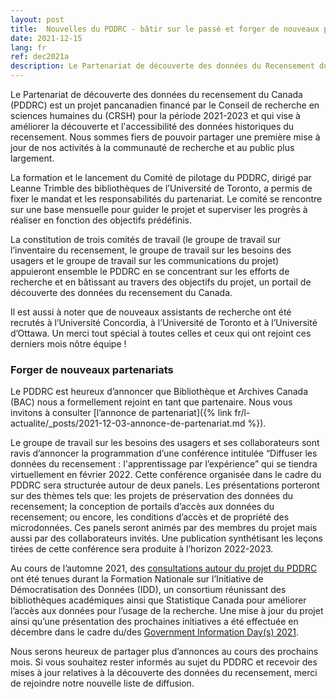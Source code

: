 ```yaml
---
layout: post
title:  Nouvelles du PDDRC - bâtir sur le passé et forger de nouveaux partenariats
date: 2021-12-15
lang: fr
ref: dec2021a
description: Le Partenariat de découverte des données du Recensement du Canada (PDDRC) partage son premier point étape. Décembre 2021.
---
```

Le Partenariat de découverte des données du recensement du Canada (PDDRC) est un projet pancanadien financé par le Conseil de recherche en sciences humaines du (CRSH) pour la période 2021-2023 et qui vise à améliorer la découverte et l'accessibilité des données historiques du recensement. Nous sommes fiers de pouvoir partager une première mise à jour de nos activités à la communauté de recherche et au public plus largement. <!--more-->

La formation et le lancement du Comité de pilotage du PDDRC, dirigé par Leanne Trimble des bibliothèques de l’Université de Toronto, a permis de fixer le mandat et les responsabilités du partenariat. Le comité se rencontre sur une base mensuelle pour guider le projet et superviser les progrès à réaliser en fonction des objectifs prédéfinis.

La constitution de trois comités de travail (le groupe de travail sur l’inventaire du recensement, le groupe de travail sur les besoins des usagers et le groupe de travail sur les communications du projet) appuieront ensemble le PDDRC en se concentrant sur les efforts de recherche et en bâtissant au travers des objectifs du projet, un portail de découverte des données du recensement du Canada.

Il est aussi à noter que de nouveaux assistants de recherche ont été recrutés à l’Université Concordia, à l’Université de Toronto et à l’Université d’Ottawa. Un merci tout spécial à toutes celles et ceux qui ont rejoint ces derniers mois nôtre équipe !

### Forger de nouveaux partenariats

Le PDDRC est heureux d’annoncer que Bibliothèque et Archives Canada (BAC) nous a formellement rejoint en tant que partenaire. Nous vous invitons à consulter [l’annonce de partenariat]({% link fr/l-actualite/_posts/2021-12-03-annonce-de-partenariat.md %}).

Le groupe de travail sur les besoins des usagers et ses collaborateurs sont ravis d’annoncer la programmation d’une conférence intitulée “Diffuser les données du recensement : l'apprentissage par l’expérience” qui se tiendra virtuellement en février 2022. Cette conférence organisée dans le cadre du PDDRC sera structurée autour de deux panels. Les présentations porteront sur des thèmes tels que:  les projets de préservation des données du recensement; la conception de portails d’accès aux données du recensement; ou encore, les conditions d’accès et de propriété des microdonnées. Ces panels seront animés par des membres du projet mais aussi par des collaborateurs invités. Une publication synthétisant les leçons tirées de cette conférence sera produite à l’horizon 2022-2023.

Au cours de l’automne 2021, des [consultations autour du projet du PDDRC](https://dli-training.github.io/2021/fr/1-historical/) ont été tenues durant la Formation Nationale sur l’Initiative de Démocratisation des Données (IDD), un consortium réunissant des bibliothèques académiques ainsi que Statistique Canada pour améliorer l’accès aux données pour l’usage de la recherche. Une mise à jour du projet ainsi qu’une présentation des prochaines initiatives a été effectuée en décembre dans le cadre du/des [Government Information Day(s) 2021](https://www.governmentinformationday.ca/).

Nous serons heureux de partager plus d’annonces au cours des prochains mois.
Si vous souhaitez rester informés au sujet du PDDRC et recevoir des mises à jour relatives à la découverte des données du recensement, merci de rejoindre notre nouvelle liste de diffusion.
